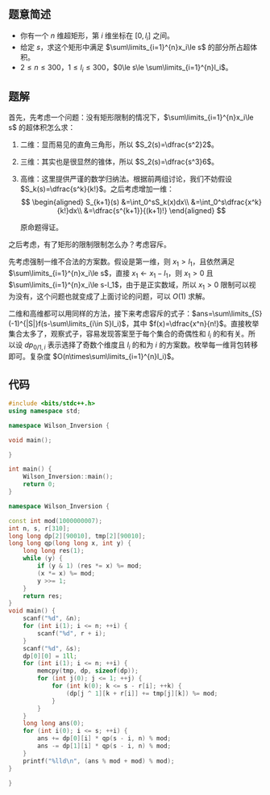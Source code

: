 ## 题意简述

* 你有一个 $n$ 维超矩形，第 $i$ 维坐标在 $[0,l_i]$ 之间。
* 给定 $s$，求这个矩形中满足 $\sum\limits_{i=1}^{n}x_i\le s$ 的部分所占超体积。
* $2\le n\le 300$，$1\le l_i\le300$，$0\le s\le \sum\limits_{i=1}^{n}l_i$。

## 题解

首先，先考虑一个问题：没有矩形限制的情况下，$\sum\limits_{i=1}^{n}x_i\le s$ 的超体积怎么求：

1. 二维：显而易见的直角三角形，所以 $S_2(s)=\dfrac{s^2}2$。

2. 三维：其实也是很显然的锥体，所以 $S_2(s)=\dfrac{s^3}6$。

3. 高维：这里提供严谨的数学归纳法。根据前两组讨论，我们不妨假设 $S_k(s)=\dfrac{s^k}{k!}$。之后考虑增加一维：
   $$
   \begin{aligned}
   S_{k+1}(s)
   &=\int_0^sS_k(x)dx\\
   &=\int_0^s\dfrac{x^k}{k!}dx\\
   &=\dfrac{s^{k+1}}{(k+1)!}
   \end{aligned}
   $$
   
   原命题得证。

之后考虑，有了矩形的限制限制怎么办？考虑容斥。

先考虑强制一维不合法的方案数。假设是第一维，则 $x_1>l_1$，且依然满足 $\sum\limits_{i=1}^{n}x_i\le s$，直接 $x_1\leftarrow x_1-l_1$，则 $x_1>0$ 且 $\sum\limits_{i=1}^{n}x_i\le s-l_1$，由于是正实数域，所以 $x_1>0$ 限制可以视为没有，这个问题也就变成了上面讨论的问题，可以 $O(1)$ 求解。

二维和高维都可以用同样的方法，接下来考虑容斥的式子：$ans=\sum\limits_{S}(-1)^{|S|}f(s-\sum\limits_{i\in S}l_i)$，其中 $f(x)=\dfrac{x^n}{n!}$。直接枚举集合太多了，观察式子，容易发现答案至于每个集合的奇偶性和 $l_i$ 的和有关。所以设 $dp_{0/1,i}$ 表示选择了奇数个维度且 $l_i$ 的和为 $i$ 的方案数。枚举每一维背包转移即可。复杂度 $O(n\times\sum\limits_{i=1}^{n}l_i)$。

## 代码

```cpp
#include <bits/stdc++.h>
using namespace std;

namespace Wilson_Inversion {

void main();

}

int main() {
	Wilson_Inversion::main();
	return 0;
}

namespace Wilson_Inversion {

const int mod(1000000007);
int n, s, r[310];
long long dp[2][90010], tmp[2][90010];
long long qp(long long x, int y) {
	long long res(1);
	while (y) {
		if (y & 1) (res *= x) %= mod;
		(x *= x) %= mod;
		y >>= 1;
	}
	return res;
}
void main() {
	scanf("%d", &n);
	for (int i(1); i <= n; ++i) {
		scanf("%d", r + i);
	}
	scanf("%d", &s);
	dp[0][0] = 1ll;
	for (int i(1); i <= n; ++i) {
		memcpy(tmp, dp, sizeof(dp));
		for (int j(0); j <= 1; ++j) {
			for (int k(0); k <= s - r[i]; ++k) {
				(dp[j ^ 1][k + r[i]] += tmp[j][k]) %= mod;
			}
		}
	}
	long long ans(0);
	for (int i(0); i <= s; ++i) {
		ans += dp[0][i] * qp(s - i, n) % mod;
		ans -= dp[1][i] * qp(s - i, n) % mod;
	}
	printf("%lld\n", (ans % mod + mod) % mod);
}

}
```
